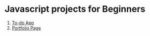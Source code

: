 # Javascript projects for Beginners

1. [To-do App](https://github.com/Dathuha/javascript-projects-for-beginners/tree/master/To-do-App)
2. [Portfolio Page](https://github.com/Dathuha/javascript-projects-for-beginners/tree/master/Portfolio-Page)
